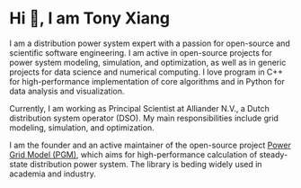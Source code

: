 # Hi 👋, I am Tony Xiang

I am a distribution power system expert with a passion for open-source and scientific software engineering. I am active in open-source projects for power system modeling, simulation, and optimization, as well as in generic projects for data science and numerical computing. I love program in C++ for high-performance implementation of core algorithms and in Python for data analysis and visualization.

Currently, I am working as Principal Scientist at Alliander N.V., a Dutch distribution system operator (DSO). My main responsibilities include grid modeling, simulation, and optimization.

I am the founder and an active maintainer of the open-source project [Power Grid Model (PGM)](https://github.com/PowerGridModel), which aims for high-performance calculation of steady-state distribution power system. The library is beding widely used in academia and industry.
